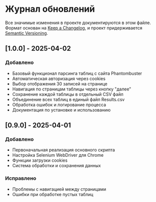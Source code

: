 # Журнал обновлений

Все значимые изменения в проекте документируются в этом файле.
Формат основан на [Keep a Changelog](https://keepachangelog.com/ru/1.0.0/),
и проект придерживается [Semantic Versioning](https://semver.org/spec/v2.0.0.html).

## [1.0.0] - 2025-04-02

### Добавлено
- Базовый функционал парсинга таблиц с сайта Phantombuster
- Автоматическая авторизация через cookies
- Выбор отображения 30 записей на странице
- Навигация по страницам таблицы через кнопку "далее"
- Сохранение каждой таблицы в отдельный CSV файл
- Объединение всех таблиц в единый файл Results.csv
- Обработка ошибок и логирование процесса
- Документация по установке и использованию

## [0.9.0] - 2025-04-01

### Добавлено
- Первоначальная реализация основного скрипта
- Настройка Selenium WebDriver для Chrome
- Функции загрузки cookies
- Система обработки и сохранения данных

### Исправлено
- Проблемы с навигацией между страницами
- Ошибки при обработке пустых таблиц
